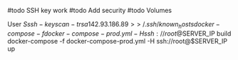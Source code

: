 #todo SSH key work
#todo Add security
#todo Volumes

User $S
ssh-keyscan -t rsa 142.93.186.89 >> ~/.ssh/known_hosts
docker-compose -f docker-compose-prod.yml -H ssh://root@$SERVER_IP build
docker-compose -f docker-compose-prod.yml -H ssh://root@$SERVER_IP up